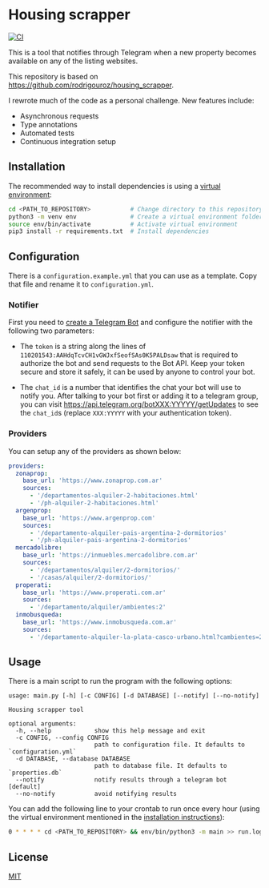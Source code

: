 # Housing scrapper

[![CI](https://github.com/nahueespinosa/housing_scrapper/actions/workflows/ci.yml/badge.svg)](https://github.com/nahueespinosa/housing_scrapper/actions/workflows/ci.yml)

This is a tool that notifies through Telegram when a new property becomes available on any of the listing websites.

This repository is based on https://github.com/rodrigouroz/housing_scrapper.

I rewrote much of the code as a personal challenge. New features include:
  - Asynchronous requests
  - Type annotations
  - Automated tests
  - Continuous integration setup

## Installation

The recommended way to install dependencies is using a [virtual environment](https://docs.python.org/3/library/venv.html):

```bash
cd <PATH_TO_REPOSITORY>           # Change directory to this repository
python3 -m venv env               # Create a virtual environment folder
source env/bin/activate           # Activate virtual environment
pip3 install -r requirements.txt  # Install dependencies
```

## Configuration

There is a `configuration.example.yml` that you can use as a template. Copy that file and rename it to `configuration.yml`.

### Notifier

First you need to [create a Telegram Bot](https://core.telegram.org/bots) and configure the notifier with the following two parameters:

- The `token` is a string along the lines of `110201543:AAHdqTcvCH1vGWJxfSeofSAs0K5PALDsaw` that is required to authorize the bot and send requests to the Bot API. Keep your token secure and store it safely, it can be used by anyone to control your bot.

- The `chat_id` is a number that identifies the chat your bot will use to notify you. After talking to your bot first or adding it to a telegram group, you can visit https://api.telegram.org/botXXX:YYYYY/getUpdates to see the `chat_id`s (replace `XXX:YYYYY` with your authentication token).

### Providers

You can setup any of the providers as shown below:

```yaml
providers:
  zonaprop:
    base_url: 'https://www.zonaprop.com.ar'
    sources:
      - '/departamentos-alquiler-2-habitaciones.html'
      - '/ph-alquiler-2-habitaciones.html'
  argenprop:
    base_url: 'https://www.argenprop.com'
    sources:
      - '/departamento-alquiler-pais-argentina-2-dormitorios'
      - '/ph-alquiler-pais-argentina-2-dormitorios'
  mercadolibre:
    base_url: 'https://inmuebles.mercadolibre.com.ar'
    sources:
      - '/departamentos/alquiler/2-dormitorios/'
      - '/casas/alquiler/2-dormitorios/'
  properati:
    base_url: 'https://www.properati.com.ar'
    sources:
      - '/departamento/alquiler/ambientes:2'
  inmobusqueda:
    base_url: 'https://www.inmobusqueda.com.ar'
    sources:
      - '/departamento-alquiler-la-plata-casco-urbano.html?cambientes=2.'
```

## Usage

There is a main script to run the program with the following options:

```
usage: main.py [-h] [-c CONFIG] [-d DATABASE] [--notify] [--no-notify]

Housing scrapper tool

optional arguments:
  -h, --help            show this help message and exit
  -c CONFIG, --config CONFIG
                        path to configuration file. It defaults to `configuration.yml`
  -d DATABASE, --database DATABASE
                        path to database file. It defaults to `properties.db`
  --notify              notify results through a telegram bot [default]
  --no-notify           avoid notifying results
```

You can add the following line to your crontab to run once every hour (using the virtual
environment mentioned in the [installation instructions](#Installation)):

```bash
0 * * * * cd <PATH_TO_REPOSITORY> && env/bin/python3 -m main >> run.log 2>&1
```

## License

[MIT](LICENSE)
